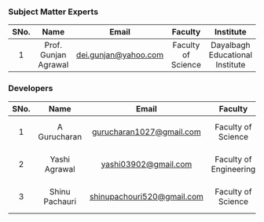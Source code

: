
### Subject Matter Experts
| SNo. | Name | Email | Faculty | Institute  |
| :---: | :---: | :---: | :---: | :---: |
| 1 | Prof. Gunjan Agrawal | dei.gunjan@yahoo.com | Faculty of Science | Dayalbagh Educational Institute |

### Developers
| SNo. | Name | Email | Faculty | Institute |
| :---: | :---: | :---: | :---: | :---: |
| 1 | A Gurucharan| gurucharan1027@gmail.com | Faculty of Science | Dayalbagh Educational Institute | 
| 2 | Yashi Agrawal | yashi03902@gmail.com | Faculty of Engineering | Dayalbagh Educational Institute |
| 3 | Shinu Pachauri | shinupachouri520@gmail.com | Faculty of Science | Dayalbagh Educational Institute |

